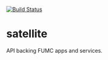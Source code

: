 [![Build Status](https://travis-ci.org/fumc-pensacola/satellite.svg?branch=master)](https://travis-ci.org/fumc-pensacola/satellite)

# satellite

API backing FUMC apps and services.
